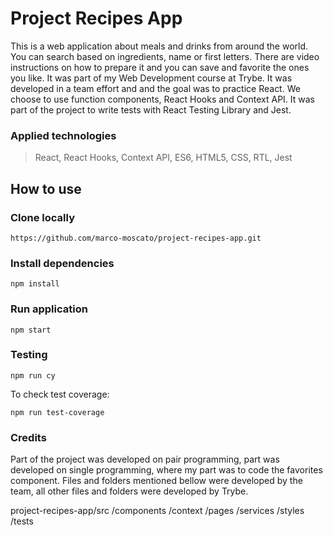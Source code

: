# Project Recipes App
This is a web application about meals and drinks from around the world. You can search based on ingredients, name or first letters. There are video instructions on how to prepare it and you can save and favorite the ones you like.
It was part of my Web Development course at Trybe. It was developed in a team effort and and the goal was to practice React. We choose to use function components, React Hooks and Context API. It was part of the project to write tests with React Testing Library and Jest.

### Applied technologies
> React, React Hooks, Context API, ES6, HTML5, CSS, RTL, Jest

## How to use
### Clone locally
```
https://github.com/marco-moscato/project-recipes-app.git
```

### Install dependencies
```
npm install
```

### Run application
```
npm start
```

### Testing
```
npm run cy
```

To check test coverage:
```
npm run test-coverage
```
### Credits
Part of the project was developed on pair programming, part was developed on single programming, where my part was to code the favorites component. Files and folders mentioned bellow were developed by the team, all other files and folders were developed by Trybe.

project-recipes-app/src
    /components
    /context
    /pages
    /services
    /styles
    /tests